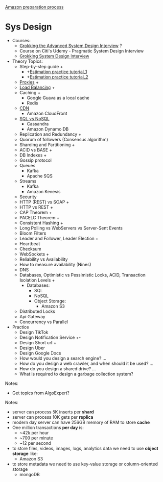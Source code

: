 [Amazon preparation process](https://www.amazon.jobs/en/software-development-interview-prep?cmpid=ECOTOT700005B#/)

# Sys Design
* Courses:
  * [Grokking the Advanced System Design Interview](https://www.educative.io/courses/grokking-adv-system-design-intvw) ?
  * Course on Citi's Udemy - Pragmatic System Design Interview
  * [Grokking System Design Interview](systemDesign/grokkingSystemDesignInterview)
* Theory Topics:
  * Step-by-step guide +
    * +[Estimation practice tutorial_1](https://dev.to/ievolved/how-i-calculate-capacity-for-systems-design-3477)
    * +[Estimation practice tutorial_2](https://www.codementor.io/@robinpalotai/back-of-the-envelope-calculation-for-system-design-interviews-z4ljbsp5l)
  * [Proxies](systemDesign/Proxies.md) +
  * [Load Balancing](systemDesign/LoadBalancing.md) +
  * Caching +
    * Google Guava as a local cache
    * Redis
  * [CDN](https://blog.tryexponent.com/cdns-content-delivery-networks/)
    * Amazon CloudFront
  * [SQL vs NoSQL](https://www.nodeflair.com/blog/sql-vs-nosql-databases-system-design-interview)
    * Cassandra
    * Amazon Dynamo DB
  * Replication and Redundancy +
  * Quorum of followers (Consensus algorithm)
  * Sharding and Partitioning +
  * ACID vs BASE +
  * DB Indexes +
  * Gossip protocol
  * Queues
    * Kafka
    * Apache SQS
  * Streams
    * Kafka
    * Amazon Kenesis
  * Security
  * HTTP (REST) vs SOAP +
  * HTTP vs REST +
  * CAP Theorem +
  * PACELC Theorem +
  * Consistent Hashing +
  * Long Polling vs WebServers vs Server-Sent Events
  * Bloom Filters
  * Leader and Follower, Leader Election + 
  * Heartbeat
  * Checksum
  * WebSockets +
  * Reliability vs Availability
  * How to measure availability (Nines)
  * DNS
  * Databases, Optimistic vs Pessimistic Locks, ACID, Transaction Isolation Levels +
    * Databases:
      * SQL
      * NoSQL
      * Object Storage:
        * Amazon S3
  * Distributed Locks
  * Api Gateway
  * Concurrency vs Parallel
* Practice
  * Design TikTok
  * Design Notification Service +-
  * Design Short url +
  * Design Uber
  * Design Google Docs
  * How would you design a search engine? ...
  * How do you design a web crawler, and when should it be used? ...
  * How do you design a shared drive? ...
  * What is required to design a garbage collection system?

Notes:
* Get topics from AlgoExpert?

Notes:
* server can process 5K inserts per **shard**
* server can process 10K gets per **replica**
* modern day server can have 256GB memory of RAM to store **cache**
* One million transactions **per day** is:
  * ~42k per hour
  * ~700 per minute
  * ~12 per second
* to store files, videos, images, logs, analytics data we need to use **object storage** like:
  * Amazon S3 
* to store metadata we need to use key-value storage or column-oriented storage
  * mongoDB